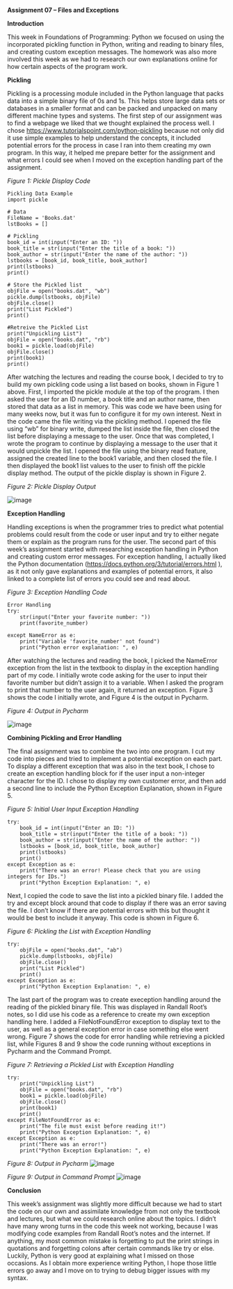 **Assignment 07 – Files and Exceptions** 

**Introduction**
 
This week in Foundations of Programming: Python we focused on using the incorporated pickling function in Python, writing and reading to binary files, and creating custom exception messages. The homework was also more involved this week as we had to research our own explanations online for how certain aspects of the program work.
 
**Pickling**

Pickling is a processing module included in the Python language that packs data into a simple binary file of 0s and 1s. This helps store large data sets or databases in a smaller format and can be packed and unpacked on many different machine types and systems. The first step of our assignment was to find a webpage we liked that we thought explained the process well. I chose https://www.tutorialspoint.com/python-pickling because not only did it use simple examples to help understand the concepts, it included potential errors for the process in case I ran into them creating my own program. In this way, it helped me prepare better for the assignment and what errors I could see when I moved on the exception handling part of the assignment. 

_Figure 1: Pickle Display Code_
~~~
Pickling Data Example
import pickle

# Data
FileName = 'Books.dat'
lstBooks = []

# Pickling
book_id = int(input("Enter an ID: "))
book_title = str(input("Enter the title of a book: "))
book_author = str(input("Enter the name of the author: "))
lstbooks = [book_id, book_title, book_author]
print(lstbooks)
print()

# Store the Pickled list
objFile = open("books.dat", "wb")
pickle.dump(lstbooks, objFile)
objFile.close()
print("List Pickled")
print()

#Retreive the Pickled List
print("Unpickling List")
objFile = open("books.dat", "rb")
book1 = pickle.load(objFile)
objFile.close()
print(book1)
print()
~~~
After watching the lectures and reading the course book, I decided to try to build my own pickling code using a list based on books, shown in Figure 1 above. First, I imported the pickle module at the top of the program. I then asked the user for an ID number, a book title and an author name, then stored that data as a list in memory. This was code we have been using for many weeks now, but it was fun to configure it for my own interest. Next in the code came the file writing via the pickling method. I opened the file using “wb” for binary write, dumped the list inside the file, then closed the list before displaying a message to the user. Once that was completed, I wrote the program to continue by displaying a message to the user that it would unpickle the list. I opened the file using the binary read feature, assigned the created line to the book1 variable, and then closed the file. I then displayed the book1 list values to the user to finish off the pickle display method. The output of the pickle display is shown in Figure 2.

_Figure 2: Pickle Display Output_

![image](https://user-images.githubusercontent.com/94942326/223216837-5484f457-8626-44b2-a513-23c34f86ac19.png)

**Exception Handling**

Handling exceptions is when the programmer tries to predict what potential problems could result from the code or user input and try to either negate them or explain as the program runs for the user. The second part of this week’s assignment started with researching exception handling in Python and creating custom error messages. For exception handling, I actually liked the Python documentation (https://docs.python.org/3/tutorial/errors.html ), as it not only gave explanations and examples of potential errors, it also linked to a complete list of errors you could see and read about. 

_Figure 3: Exception Handling Code_
~~~
Error Handling
try:
    str(input("Enter your favorite number: "))
    print(favorite_number)

except NameError as e:
    print("Variable 'favorite_number' not found")
    print("Python error explanation: ", e)
~~~

After watching the lectures and reading the book, I picked the NameError exception from the list in the textbook to display in the exception handling part of my code. I initially wrote code asking for the user to input their favorite number but didn’t assign it to a variable. When I asked the program to print that number to the user again, it returned an exception. Figure 3 shows the code I initially wrote, and Figure 4 is the output in Pycharm. 

_Figure 4: Output in Pycharm_

![image](https://user-images.githubusercontent.com/94942326/223216874-15bfe810-d03c-4af6-9896-f2cd39298916.png)

**Combining Pickling and Error Handling**

The final assignment was to combine the two into one program. I cut my code into pieces and tried to implement a potential exception on each part. To display a different exception that was also in the text book, I chose to create an exception handling block for if the user input a non-integer character for the ID. I chose to display my own customer error, and then add a second line to include the Python Exception Explanation, shown in Figure 5.

_Figure 5: Initial User Input Exception Handling_
~~~
try:
    book_id = int(input("Enter an ID: "))
    book_title = str(input("Enter the title of a book: "))
    book_author = str(input("Enter the name of the author: "))
    lstbooks = [book_id, book_title, book_author]
    print(lstbooks)
    print()
except Exception as e:
    print("There was an error! Please check that you are using integers for IDs.")
    print("Python Exception Explanation: ", e)
~~~

Next, I copied the code to save the list into a pickled binary file. I added the try and except block around that code to display if there was an error saving the file. I don’t know if there are potential errors with this but thought it would be best to include it anyway. This code is shown in Figure 6. 

_Figure 6: Pickling the List with Exception Handling_
~~~
try:
    objFile = open("books.dat", "ab")
    pickle.dump(lstbooks, objFile)
    objFile.close()
    print("List Pickled")
    print()
except Exception as e:
    print("Python Exception Explanation: ", e)
~~~

The last part of the program was to create exeception handling around the reading of the pickled binary file. This was displayed in Randall Root’s notes, so I did use his code as a reference to create my own exception handling here. I added a FileNotFoundError exception to display text to the user, as well as a general exception error in case something else went wrong. Figure 7 shows the code for error handling while retrieving a pickled list, while Figures 8 and 9 show the code running without exceptions in Pycharm and the Command Prompt. 

_Figure 7: Retrieving a Pickled List with Exception Handling_
~~~
try:
    print("Unpickling List")
    objFile = open("books.dat", "rb")
    book1 = pickle.load(objFile)
    objFile.close()
    print(book1)
    print()
except FileNotFoundError as e:
    print("The file must exist before reading it!")
    print("Python Exception Explanation: ", e)
except Exception as e:
    print("There was an error!")
    print("Python Exception Explanation: ", e)
~~~

_Figure 8: Output in Pycharm_
 ![image](https://user-images.githubusercontent.com/94942326/223216910-8aa06970-edb8-429c-8e8a-fdbb42131a3d.png)

_Figure 9: Output in Command Prompt_
![image](https://user-images.githubusercontent.com/94942326/223216931-88c03c7c-f086-4cb5-bae8-2f11b3238d30.png) 

**Conclusion**

This week’s assignment was slightly more difficult because we had to start the code on our own and assimilate knowledge from not only the textbook and lectures, but what we could research online about the topics. I didn’t have many wrong turns in the code this week not working, because I was modifying code examples from Randall Root’s notes and the internet. If anything, my most common mistake is forgetting to put the print strings in quotations and forgetting colons after certain commands like try or else. Luckily, Python is very good at explaining what I missed on those occasions. As I obtain more experience writing Python, I hope those little errors go away and I move on to trying to debug bigger issues with my syntax. 
